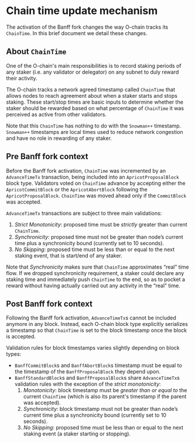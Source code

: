 # Chain time update mechanism

The activation of the Banff fork changes the way O-chain tracks its `ChainTime`. In this brief document we detail these changes.

## About `ChainTime`

One of the O-chain's main responsibilities is to record staking periods of any staker (i.e. any validator or delegator) on any subnet to duly reward their activity.

The O-chain tracks a network agreed timestamp called `ChainTime` that allows nodes to reach agreement about when a staker starts and stops staking. These start/stop times are basic inputs to determine whether the staker should be rewarded based on what percentage of `ChainTime` it was perceived as active from other validators.

Note that this `ChainTime` has nothing to do with the `Snowman++` timestamp. `Snowman++` timestamps are local times used to reduce network congestion and have no role in rewarding of any staker.

## Pre Banff fork context

Before the Banff fork activation, `ChainTime` was incremented by an `AdvanceTimeTx` transaction, being included into an `ApricotProposalBlock` block type. Validators voted on `ChainTime` advance by accepting either the `ApricotCommitBlock` or the `ApricotAbortBlock` following the `ApricotProposalBlock`. `ChainTime` was moved ahead only if the `CommitBlock` was accepted.

`AdvanceTimeTx` transactions are subject to three main validations:

1. *Strict Monotonicity*: proposed time must be *strictly* greater than current `ChainTime`.
2. *Synchronicity*: proposed time must not be greater than node’s current time plus a synchronicity bound (currently set to 10 seconds).
3. *No Skipping*: proposed time must be less than or equal to the next staking event, that is start/end of any staker.

Note that *Synchronicity* makes sure that `ChainTime` approximates “real” time flow. If we dropped synchronicity requirement, a staker could declare any staking time and immediately push `ChainTime` to the end, so as to pocket a reward without having actually carried out any activity in the “real” time.

## Post Banff fork context

Following the Banff fork activation, `AdvanceTimeTx`s cannot be included anymore in any block. Instead, each O-chain block type explicitly serializes a timestamp so that `ChainTime` is set to the block timestamp once the block is accepted.

Validation rules for block timestamps varies slightly depending on block types:

* `BanffCommitBlock`s and `BanffAbortBlock`s timestamp must be equal to the timestamp of the `BanffProposalBlock` they depend upon.
* `BanffStandardBlock`s and `BanffProposalBlock`s share `AdvanceTimeTx`s validation rules with the exception of the *strict monotonicity*:
  1. *Monotonicity*: block timestamp must be *greater than or equal to* the current `ChainTime` (which is also its parent's timestamp if the parent was accepted).
  2. *Synchronicity*: block timestamp must not be greater than node’s current time plus a synchronicity bound (currently set to 10 seconds).
  3. *No Skipping*: proposed time must be less than or equal to the next staking event (a staker starting or stopping).
